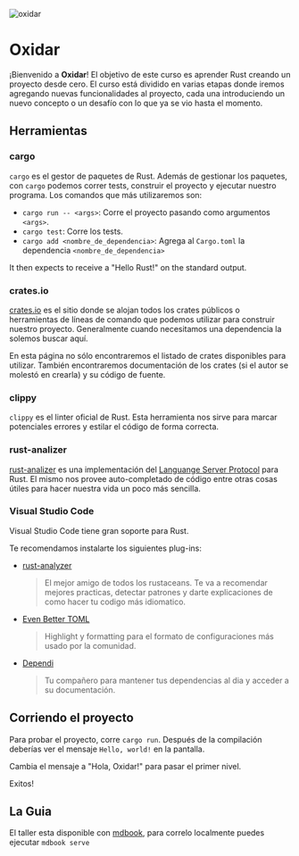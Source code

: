 ![oxidar](https://github.com/user-attachments/assets/124722d8-3672-4286-8dde-17c22976d141)

# Oxidar
¡Bienvenido a **Oxidar**! El objetivo de este curso es aprender Rust creando un proyecto desde cero. El curso está dividido en varias etapas donde iremos agregando nuevas funcionalidades al proyecto, cada una introduciendo un nuevo concepto o un desafío con lo que ya se vio hasta el momento.

## Herramientas

### cargo

`cargo` es el gestor de paquetes de Rust. Además de gestionar los paquetes, con `cargo` podemos correr tests, construir el proyecto y ejecutar nuestro programa. Los comandos que más utilizaremos son:

- `cargo run -- <args>`: Corre el proyecto pasando como argumentos `<args>`.
- `cargo test`: Corre los tests.
- `cargo add <nombre_de_dependencia>`: Agrega al `Cargo.toml` la dependencia `<nombre_de_dependencia>`

It then expects to receive a "Hello Rust!" on the standard output.

### crates.io

[crates.io](https://crates.io) es el sitio donde se alojan todos los crates públicos o herramientas de líneas de comando que podemos utilizar para construir nuestro proyecto. Generalmente cuando necesitamos una dependencia la solemos buscar aquí.

En esta página no sólo encontraremos el listado de crates disponibles para utilizar. También encontraremos documentación de los crates (si el autor se molestó en crearla) y su código de fuente.

### clippy

`clippy` es el linter oficial de Rust. Esta herramienta nos sirve para marcar potenciales errores y estilar el código de forma correcta.

### rust-analizer

[rust-analizer](https://rust-analyzer.github.io/) es una implementación del [Languange Server Protocol](https://microsoft.github.io/language-server-protocol/) para Rust. El mismo nos provee auto-completado de código entre otras cosas útiles para hacer nuestra vida un poco más sencilla.

### Visual Studio Code

Visual Studio Code tiene gran soporte para Rust. 

Te recomendamos instalarte los siguientes plug-ins:
- [rust-analyzer](https://marketplace.visualstudio.com/items?itemName=rust-lang.rust-analyzer)
  > El mejor amigo de todos los rustaceans. Te va a recomendar mejores practicas, detectar patrones y darte explicaciones de como hacer tu codigo más idiomatico.
- [Even Better TOML](https://marketplace.visualstudio.com/items?itemName=tamasfe.even-better-toml)
  > Highlight y formatting para el formato de configuraciones más usado por la comunidad.
- [Dependi](https://marketplace.visualstudio.com/items?itemName=fill-labs.dependi)
  > Tu compañero para mantener tus dependencias al dia y acceder a su documentación.


## Corriendo el proyecto

Para probar el proyecto, corre `cargo run`. Después de la compilación deberías ver el mensaje `Hello, world!` en la pantalla.


Cambia el mensaje a "Hola, Oxidar!" para pasar el primer nivel.

Exitos!

## La Guia
El taller esta disponible con [mdbook](https://rust-lang.github.io/mdBook/guide/installation.html), para correlo localmente puedes ejecutar
```mdbook serve```
